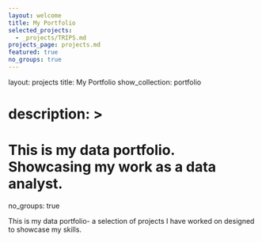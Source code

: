 ```yaml
---
layout: welcome
title: My Portfolio
selected_projects:
  - _projects/TRIPS.md
projects_page: projects.md
featured: true
no_groups: true
---
```


layout: projects
title: My Portfolio
show_collection: portfolio
# description: >
#  This is my data portfolio. Showcasing my work as a data analyst.
no_groups: true

This is my data portfolio- a selection of projects I have worked on designed to showcase my skills.
